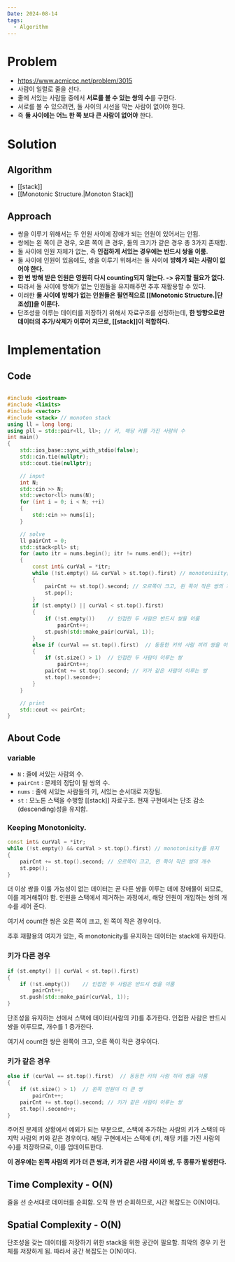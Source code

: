 ```yaml
---
Date: 2024-08-14
tags:
  - Algorithm
---
```

# Problem
- https://www.acmicpc.net/problem/3015
- 사람이 일렬로 줄을 선다.
- 줄에 서있는 사람들 중에서 **서로를 볼 수 있는 쌍의 수**를 구한다.
- 서로를 볼 수 있으려면, 둘 사이의 시선을 막는 사람이 없어야 한다.
- 즉 **둘 사이에는 어느 한 쪽 보다 큰 사람이 없어야** 한다.
# Solution
## Algorithm
- [[stack]]
- [[Monotonic Structure.|Monoton Stack]]
## Approach
- 쌍을 이루기 위해서는 두 인원 사이에 장애가 되는 인원이 있어서는 안됨.
- 쌍에는 왼 쪽이 큰 경우, 오른 쪽이 큰 경우, 둘의 크기가 같은 경우 총 3가지 존재함.
- 둘 사이에 인원 자체가 없는, 즉 **인접하게 서있는 경우에는 반드시 쌍을 이룸.**
- 둘 사이에 인원이 있음에도, 쌍을 이루기 위해서는 둘 사이에 **방해가 되는 사람이 없어야 한다.**
- **한 번 방해 받은 인원은 영원히 다시 counting되지 않는다. -> 유지할 필요가 없다.**
- 따라서 둘 사이에 방해가 없는 인원들을 유지해주면 추후 재활용할 수 있다.
- 이러한 **둘 사이에 방해가 없는 인원들은 필연적으로 [[Monotonic Structure.|단조성]]을 이룬다.**
- 단조성을 이루는 데이터를 저장하기 위해서 자료구조를 선정하는데, **한 방향으로만 데이터의 추가/삭제가 이루어 지므로, [[stack]]이 적합하다.**
# Implementation

## Code

``` C++

#include <iostream>
#include <limits>
#include <vector>
#include <stack> // monoton stack
using ll = long long;
using pll = std::pair<ll, ll>; // 키, 해당 키를 가진 사람의 수
int main()
{
	std::ios_base::sync_with_stdio(false);
	std::cin.tie(nullptr);
	std::cout.tie(nullptr);

	// input
	int N;
	std::cin >> N;
	std::vector<ll> nums(N);
	for (int i = 0; i < N; ++i)
	{
		std::cin >> nums[i];
	}

	// solve
	ll pairCnt = 0;
	std::stack<pll> st;
	for (auto itr = nums.begin(); itr != nums.end(); ++itr)
	{
		const int& curVal = *itr;
		while (!st.empty() && curVal > st.top().first) // monotonisity를 유지
		{
			pairCnt += st.top().second; // 오르쪽이 크고, 왼 쪽이 작은 쌍의 개수
			st.pop();
		}
		if (st.empty() || curVal < st.top().first)
		{
			if (!st.empty())	// 인접한 두 사람은 반드시 쌍을 이룸
				pairCnt++;
			st.push(std::make_pair(curVal, 1));
		}
		else if (curVal == st.top().first)	// 동등한 키의 사람 끼리 쌍을 이룸
		{
			if (st.size() > 1)	// 인접한 두 사람이 이루는 쌍
				pairCnt++;
			pairCnt += st.top().second; // 키가 같은 사람이 이루는 쌍
			st.top().second++;
		}
	}

	// print
	std::cout << pairCnt;
}

```
## About Code
### variable
- ``N`` : 줄에 서있는 사람의 수.
- ``pairCnt`` : 문제의 정답이 될 쌍의 수.
- ``nums`` : 줄에 서있는 사람들의 키, 서있는 순서대로 저장됨.
- ``st`` : 모노톤 스택을 수행할 [[stack]] 자료구조. 현재 구현에서는 단조 감소(descending)성을 유지함.
### Keeping Monotonicity.
```C++
const int& curVal = *itr;
while (!st.empty() && curVal > st.top().first) // monotonisity를 유지
{
	pairCnt += st.top().second; // 오르쪽이 크고, 왼 쪽이 작은 쌍의 개수
	st.pop();
}
```

더 이상 쌍을 이룰 가능성이 없는 데이터는 곧 다른 쌍을 이루는 데에 장애물이 되므로, 이를 제거해줘야 함. 인원을 스택에서 제거하는 과정에서, 해당 인원이 개입하는 쌍의 개수를 세어 준다.

여기서 count한 쌍은 오른 쪽이 크고, 왼 쪽이 작은 경우이다.

추후 재활용의 여지가 있는, 즉 monotonicity를 유지하는 데이터는 stack에 유지한다.
### 키가 다른 경우
```C++
if (st.empty() || curVal < st.top().first)
{
	if (!st.empty())	// 인접한 두 사람은 반드시 쌍을 이룸
		pairCnt++;
	st.push(std::make_pair(curVal, 1));
}
```
단조성을 유지하는 선에서 스택에 데이터(사람의 키)를 추가한다. 인접한 사람은 반드시 쌍을 이루므로, 개수를 1 증가한다.

여기서 count한 쌍은 왼쪽이 크고, 오른 쪽이 작은 경우이다.
### 키가 같은 경우
```C++
else if (curVal == st.top().first)	// 동등한 키의 사람 끼리 쌍을 이룸
{
	if (st.size() > 1)	// 왼쪽 인원이 더 큰 쌍
		pairCnt++;
	pairCnt += st.top().second; // 키가 같은 사람이 이루는 쌍
	st.top().second++;
}
```
주어진 문제의 상황에서 예외가 되는 부분으로, 스택에 추가하는 사람의 키가 스택의 마지막 사람의 키와 같은 경우이다. 해당 구현에서는 스택에 {키, 해당 키를 가진 사람의 수}를 저장하므로, 이를 업데이트한다.

**이 경우에는 왼쪽 사람의 키가 더 큰 쌍과, 키가 같은 사람 사이의 쌍, 두 종류가 발생한다.**
## Time Complexity - O(N)
줄을 선 순서대로 데이터를 순회함. 오직 한 번 순회하므로, 시간 복잡도는 O(N)이다.
## Spatial Complexity - O(N)
단조성을 갖는 데이터를 저장하기 위한 stack을 위한 공간이 필요함. 최악의 경우 키 전체를 저장하게 됨. 따라서 공간 복잡도는 O(N)이다.